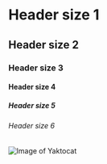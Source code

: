 # Header size 1
## Header size 2
### Header size 3
#### Header size 4
##### Header size 5
###### Header size 6
![Image of Yaktocat](https://octodex.github.com/images/yaktocat.png)
